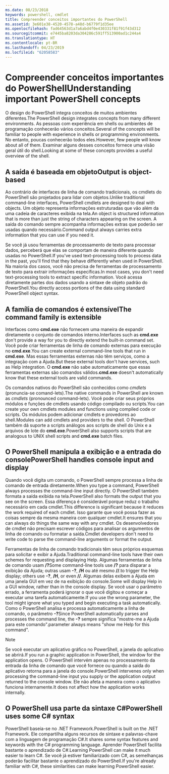 ```yaml
---
ms.date: 08/23/2018
keywords: powershell, cmdlet
title: Compreender conceitos importantes do PowerShell
ms.assetid: 3e601e38-4520-4578-a48d-b6779f1d35ee
ms.openlocfilehash: fad64563d1a7a6abd4f0e430331f81f91f43d312
ms.sourcegitcommit: e7445ba8203da304286c591ff513900ad1c244a4
ms.translationtype: HT
ms.contentlocale: pt-BR
ms.lasthandoff: 04/23/2019
ms.locfileid: "62058583"
---
```

# <a name="understanding-important-powershell-concepts"></a><span data-ttu-id="4043d-103">Compreender conceitos importantes do PowerShell</span><span class="sxs-lookup"><span data-stu-id="4043d-103">Understanding important PowerShell concepts</span></span>

<span data-ttu-id="4043d-104">O design do PowerShell integra conceitos de muitos ambientes diferentes.</span><span class="sxs-lookup"><span data-stu-id="4043d-104">The PowerShell design integrates concepts from many different environments.</span></span> <span data-ttu-id="4043d-105">As pessoas com experiência em shells ou ambientes de programação conhecerão vários conceitos.</span><span class="sxs-lookup"><span data-stu-id="4043d-105">Several of the concepts will be familiar to people with experience in shells or programming environments.</span></span> <span data-ttu-id="4043d-106">No entanto, poucas conhecerão todos eles.</span><span class="sxs-lookup"><span data-stu-id="4043d-106">However, few people will know about all of them.</span></span> <span data-ttu-id="4043d-107">Examinar alguns desses conceitos fornece uma visão geral útil do shell.</span><span class="sxs-lookup"><span data-stu-id="4043d-107">Looking at some of these concepts provides a useful overview of the shell.</span></span>

## <a name="output-is-object-based"></a><span data-ttu-id="4043d-108">A saída é baseada em objeto</span><span class="sxs-lookup"><span data-stu-id="4043d-108">Output is object-based</span></span>

<span data-ttu-id="4043d-109">Ao contrário de interfaces de linha de comando tradicionais, os cmdlets do PowerShell são projetados para lidar com objetos.</span><span class="sxs-lookup"><span data-stu-id="4043d-109">Unlike traditional command-line interfaces, PowerShell cmdlets are designed to deal with objects.</span></span>
<span data-ttu-id="4043d-110">Um objeto representa informações estruturadas que vão além da uma cadeia de caracteres exibida na tela.</span><span class="sxs-lookup"><span data-stu-id="4043d-110">An object is structured information that is more than just the string of characters appearing on the screen.</span></span> <span data-ttu-id="4043d-111">A saída do comando sempre acompanha informações extras que poderão ser usadas quando necessário.</span><span class="sxs-lookup"><span data-stu-id="4043d-111">Command output always carries extra information that you can use if you need it.</span></span>

<span data-ttu-id="4043d-112">Se você já usou ferramentas de processamento de texto para processar dados, perceberá que elas se comportam de maneira diferente quando usadas no PowerShell.</span><span class="sxs-lookup"><span data-stu-id="4043d-112">If you've used text-processing tools to process data in the past, you'll find that they behave differently when used in PowerShell.</span></span> <span data-ttu-id="4043d-113">Na maioria dos casos, você não precisa de ferramentas de processamento de texto para extrair informações específicas.</span><span class="sxs-lookup"><span data-stu-id="4043d-113">In most cases, you don't need text-processing tools to extract specific information.</span></span> <span data-ttu-id="4043d-114">Você acessa diretamente partes dos dados usando a sintaxe de objeto padrão do PowerShell.</span><span class="sxs-lookup"><span data-stu-id="4043d-114">You directly access portions of the data using standard PowerShell object syntax.</span></span>

## <a name="the-command-family-is-extensible"></a><span data-ttu-id="4043d-115">A família de comandos é extensível</span><span class="sxs-lookup"><span data-stu-id="4043d-115">The command family is extensible</span></span>

<span data-ttu-id="4043d-116">Interfaces como **cmd.exe** não fornecem uma maneira de expandir diretamente o conjunto de comandos interno.</span><span class="sxs-lookup"><span data-stu-id="4043d-116">Interfaces such as **cmd.exe** don't provide a way for you to directly extend the built-in command set.</span></span> <span data-ttu-id="4043d-117">Você pode criar ferramentas de linha de comando externas para execução no **cmd.exe**.</span><span class="sxs-lookup"><span data-stu-id="4043d-117">You can create external command-line tools that run in **cmd.exe**.</span></span> <span data-ttu-id="4043d-118">Mas essas ferramentas externas não têm serviços, como a integração com a Ajuda.</span><span class="sxs-lookup"><span data-stu-id="4043d-118">But these external tools don't have services, such as Help integration.</span></span> <span data-ttu-id="4043d-119">O **cmd.exe** não sabe automaticamente que essas ferramentas externas são comandos válidos.</span><span class="sxs-lookup"><span data-stu-id="4043d-119">**cmd.exe** doesn't automatically know that these external tools are valid commands.</span></span>

<span data-ttu-id="4043d-120">Os comandos nativos do PowerShell são conhecidos como *cmdlets* (pronuncia-se comand-lets).</span><span class="sxs-lookup"><span data-stu-id="4043d-120">The native commands in PowerShell are known as *cmdlets* (pronounced command-lets).</span></span> <span data-ttu-id="4043d-121">Você pode criar seus próprios módulos e funções de cmdlets usando código compilado ou scripts.</span><span class="sxs-lookup"><span data-stu-id="4043d-121">You can create your own cmdlets modules and functions using compiled code or scripts.</span></span> <span data-ttu-id="4043d-122">Os módulos podem adicionar cmdlets e provedores ao shell.</span><span class="sxs-lookup"><span data-stu-id="4043d-122">Modules can add cmdlets and providers to the shell.</span></span> <span data-ttu-id="4043d-123">O PowerShell também dá suporte a scripts análogos aos scripts de shell do Unix e a arquivos de lote do **cmd.exe**.</span><span class="sxs-lookup"><span data-stu-id="4043d-123">PowerShell also supports scripts that are analogous to UNIX shell scripts and **cmd.exe** batch files.</span></span>

## <a name="powershell-handles-console-input-and-display"></a><span data-ttu-id="4043d-124">O PowerShell manipula a exibição e a entrada do console</span><span class="sxs-lookup"><span data-stu-id="4043d-124">PowerShell handles console input and display</span></span>

<span data-ttu-id="4043d-125">Quando você digita um comando, o PowerShell sempre processa a linha de comando de entrada diretamente.</span><span class="sxs-lookup"><span data-stu-id="4043d-125">When you type a command, PowerShell always processes the command-line input directly.</span></span> <span data-ttu-id="4043d-126">O PowerShell também formata a saída exibida na tela.</span><span class="sxs-lookup"><span data-stu-id="4043d-126">PowerShell also formats the output that you see on the screen.</span></span> <span data-ttu-id="4043d-127">Essa diferença é considerável porque reduz o trabalho necessário em cada cmdlet.</span><span class="sxs-lookup"><span data-stu-id="4043d-127">This difference is significant because it reduces the work required of each cmdlet.</span></span> <span data-ttu-id="4043d-128">Isso garante que você possa fazer as coisas sempre da mesma maneira com qualquer cmdlet.</span><span class="sxs-lookup"><span data-stu-id="4043d-128">It ensures that you can always do things the same way with any cmdlet.</span></span> <span data-ttu-id="4043d-129">Os desenvolvedores de cmdlet não precisam escrever códigos para analisar os argumentos de linha de comando ou formatar a saída.</span><span class="sxs-lookup"><span data-stu-id="4043d-129">Cmdlet developers don't need to write code to parse the command-line arguments or format the output.</span></span>

<span data-ttu-id="4043d-130">Ferramentas de linha de comando tradicionais têm seus próprios esquemas para solicitar e exibir a Ajuda.</span><span class="sxs-lookup"><span data-stu-id="4043d-130">Traditional command-line tools have their own schemes for requesting and displaying Help.</span></span> <span data-ttu-id="4043d-131">Algumas ferramentas de linha de comando usam **/?**</span><span class="sxs-lookup"><span data-stu-id="4043d-131">Some command-line tools use **/?**</span></span> <span data-ttu-id="4043d-132">para disparar a exibição da Ajuda; outras usam **-?**, **/H** ou até mesmo **//**.</span><span class="sxs-lookup"><span data-stu-id="4043d-132">to trigger the Help display; others use **-?**, **/H**, or even **//**.</span></span> <span data-ttu-id="4043d-133">Algumas delas exibem a Ajuda em uma janela GUI em vez de na exibição do console.</span><span class="sxs-lookup"><span data-stu-id="4043d-133">Some will display Help in a GUI window, rather than in the console display.</span></span> <span data-ttu-id="4043d-134">Se você usar o parâmetro errado, a ferramenta poderá ignorar o que você digitou e começar a executar uma tarefa automaticamente.</span><span class="sxs-lookup"><span data-stu-id="4043d-134">If you use the wrong parameter, the tool might ignore what you typed and begin executing a task automatically.</span></span>
<span data-ttu-id="4043d-135">Como o PowerShell analisa e processa automaticamente a linha de comando, o parâmetro **-?**</span><span class="sxs-lookup"><span data-stu-id="4043d-135">Since PowerShell automatically parses and processes the command line, the **-?**</span></span> <span data-ttu-id="4043d-136">sempre significa "mostre-me a Ajuda para este comando".</span><span class="sxs-lookup"><span data-stu-id="4043d-136">parameter always means "show me Help for this command".</span></span>

> [!NOTE]
> <span data-ttu-id="4043d-137">Se você executar um aplicativo gráfico no PowerShell, a janela do aplicativo se abrirá.</span><span class="sxs-lookup"><span data-stu-id="4043d-137">If you run a graphic application in PowerShell, the window for the application opens.</span></span>
> <span data-ttu-id="4043d-138">O PowerShell intervém apenas no processamento da entrada da linha de comando que você fornece ou quando a saída do aplicativo retorna para a janela do console.</span><span class="sxs-lookup"><span data-stu-id="4043d-138">PowerShell intervenes only when processing the command-line input you supply or the application output returned to the console window.</span></span> <span data-ttu-id="4043d-139">Ele não afeta a maneira como o aplicativo funciona internamente.</span><span class="sxs-lookup"><span data-stu-id="4043d-139">It does not affect how the application works internally.</span></span>

## <a name="powershell-uses-some-c-syntax"></a><span data-ttu-id="4043d-140">O PowerShell usa parte da sintaxe C#</span><span class="sxs-lookup"><span data-stu-id="4043d-140">PowerShell uses some C# syntax</span></span>

<span data-ttu-id="4043d-141">PowerShell baseia-se no .NET Framework.</span><span class="sxs-lookup"><span data-stu-id="4043d-141">PowerShell is built on the .NET Framework.</span></span> <span data-ttu-id="4043d-142">Ele compartilha alguns recursos de sintaxe e palavras-chave com a linguagem de programação C#.</span><span class="sxs-lookup"><span data-stu-id="4043d-142">It shares some syntax features and keywords with the C# programming language.</span></span> <span data-ttu-id="4043d-143">Aprender PowerShell facilita bastante o aprendizado de C#.</span><span class="sxs-lookup"><span data-stu-id="4043d-143">Learning PowerShell can make it much easier to learn C#.</span></span> <span data-ttu-id="4043d-144">Se você já estiver familiarizado com C#, as semelhanças poderão facilitar bastante o aprendizado do PowerShell.</span><span class="sxs-lookup"><span data-stu-id="4043d-144">If you're already familiar with C#, these similarities can make learning PowerShell easier.</span></span>
